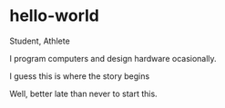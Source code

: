 # hello-world
Student, Athlete

I program computers and design hardware ocasionally.

I guess this is where the story begins

Well, better late than never to start this.
